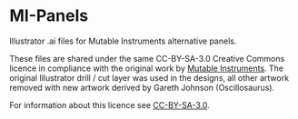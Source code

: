 # MI-Panels

Illustrator .ai files for Mutable Instruments alternative panels.

These files are shared under the same CC-BY-SA-3.0 Creative Commons licence in compliance with the original work by [Mutable Instruments](https://github.com/pichenettes/eurorack). The original Illustrator drill / cut layer was used in the designs, all other artwork removed with new artwork derived by Gareth Johnson (Oscillosaurus). 

For information about this licence see [CC-BY-SA-3.0](https://creativecommons.org/licenses/by-sa/3.0/au/deed.en).

